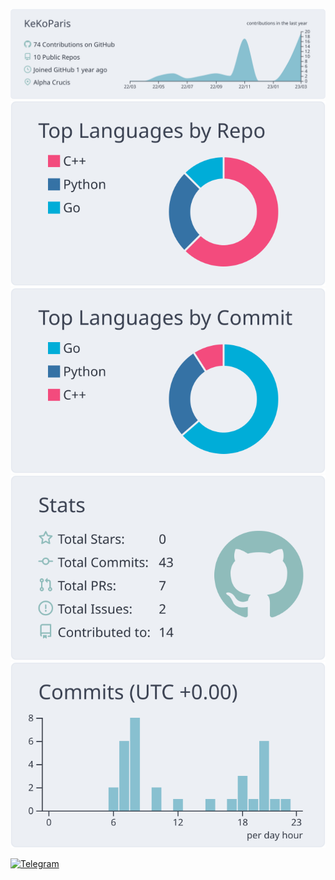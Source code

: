 [![](https://raw.githubusercontent.com/KeKoParis/KeKoParis/main/profile-summary-card-output/nord_bright/0-profile-details.svg)](https://github.com/vn7n24fzkq/github-profile-summary-cards)
![](https://raw.githubusercontent.com/KeKoParis/KeKoParis/main/profile-summary-card-output/nord_bright/1-repos-per-language.svg)
![](https://raw.githubusercontent.com/KeKoParis/KeKoParis/main/profile-summary-card-output/nord_bright/2-most-commit-language.svg)
![](https://raw.githubusercontent.com/KeKoParis/KeKoParis/main/profile-summary-card-output/nord_bright/3-stats.svg)
![](https://raw.githubusercontent.com/KeKoParis/KeKoParis/main/profile-summary-card-output/nord_bright/4-productive-time.svg)

[![Telegram](https://img.shields.io/badge/-telegram-red?color=white&logo=telegram&logoColor=black)](https://t.me/St_Kek_OParis)
